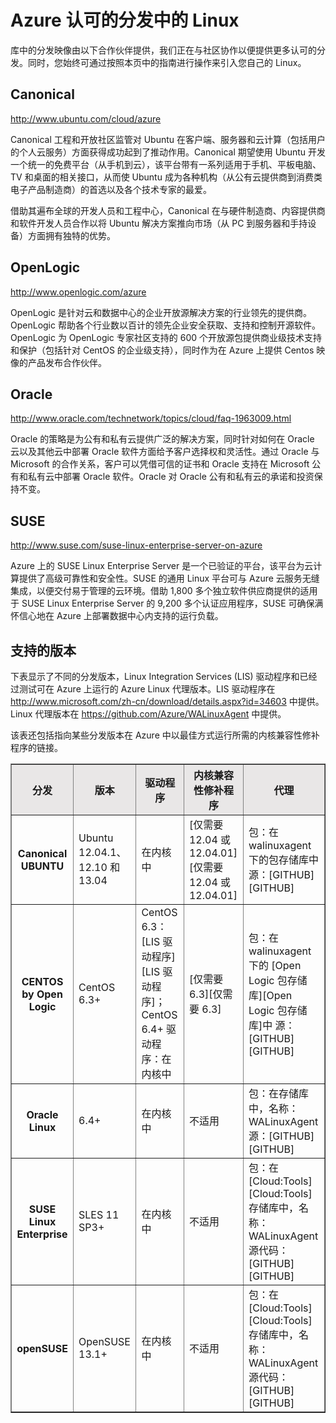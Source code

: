 <properties linkid="manage-linux-other-resources-endorsed-distributions" urlDisplayName="Endorsed distributions" pageTitle="Azure 中的 Linux 的认可分发" metaKeywords="" description="了解 Azure 认可的分发中的 Linux，包括 Ubuntu、OpenLogic 和 SUSE 的指南。" metaCanonical="" services="virtual-machines" documentationCenter="" title="Azure 认可的分发中的 Linux" authors="kathydav" solutions="" manager="jeffreyg" editor="tysonn" />
<tags ms.service="virtual-machines"
    ms.date="12/14/2014"
    wacn.date="04/11/2015"
    />

# Azure 认可的分发中的 Linux

库中的分发映像由以下合作伙伴提供，我们正在与社区协作以便提供更多认可的分发。同时，您始终可通过按照本页中的指南进行操作来引入您自己的 Linux。

## Canonical

<http://www.ubuntu.com/cloud/azure>

Canonical 工程和开放社区监管对 Ubuntu 在客户端、服务器和云计算（包括用户的个人云服务）方面获得成功起到了推动作用。Canonical 期望使用 Ubuntu 开发一个统一的免费平台（从手机到云），该平台带有一系列适用于手机、平板电脑、TV 和桌面的相关接口，从而使 Ubuntu 成为各种机构（从公有云提供商到消费类电子产品制造商）的首选以及各个技术专家的最爱。

借助其遍布全球的开发人员和工程中心，Canonical 在与硬件制造商、内容提供商和软件开发人员合作以将 Ubuntu 解决方案推向市场（从 PC 到服务器和手持设备）方面拥有独特的优势。

## OpenLogic

<http://www.openlogic.com/azure>

OpenLogic 是针对云和数据中心的企业开放源解决方案的行业领先的提供商。OpenLogic 帮助各个行业数以百计的领先企业安全获取、支持和控制开源软件。OpenLogic 为 OpenLogic 专家社区支持的 600 个开放源包提供商业级技术支持和保护（包括针对 CentOS 的企业级支持），同时作为在 Azure 上提供 Centos 映像的产品发布合作伙伴。

## Oracle

<http://www.oracle.com/technetwork/topics/cloud/faq-1963009.html>

Oracle 的策略是为公有和私有云提供广泛的解决方案，同时针对如何在 Oracle 云以及其他云中部署 Oracle 软件方面给予客户选择权和灵活性。通过 Oracle 与 Microsoft 的合作关系，客户可以凭借可信的证书和 Oracle 支持在 Microsoft 公有和私有云中部署 Oracle 软件。Oracle 对 Oracle 公有和私有云的承诺和投资保持不变。

## SUSE

<http://www.suse.com/suse-linux-enterprise-server-on-azure>

Azure 上的 SUSE Linux Enterprise Server 是一个已验证的平台，该平台为云计算提供了高级可靠性和安全性。SUSE 的通用 Linux 平台可与 Azure 云服务无缝集成，以便交付易于管理的云环境。借助 1,800 多个独立软件供应商提供的适用于 SUSE Linux Enterprise Server 的 9,200 多个认证应用程序，SUSE 可确保满怀信心地在 Azure 上部署数据中心内支持的运行负载。

## 支持的版本

下表显示了不同的分发版本，Linux Integration Services (LIS) 驱动程序和已经过测试可在 Azure 上运行的 Azure Linux 代理版本。LIS 驱动程序在 <http://www.microsoft.com/zh-cn/download/details.aspx?id=34603> 中提供。Linux 代理版本在 <https://github.com/Azure/WALinuxAgent> 中提供。

该表还包括指向某些分发版本在 Azure 中以最佳方式运行所需的内核兼容性修补程序的链接。

<table border="1" width="600">
<tr bgcolor="#E9E7E7">
<th>
分发

</th>
<th>
版本

</th>
<th>
驱动程序

</th>
<th>
内核兼容性修补程序

</th>
<th>
代理

</th>
</tr>
<tr>
<th>
Canonical UBUNTU

</th>
<td>
Ubuntu 12.04.1、12.10 和 13.04

</td>
<td>
在内核中

</td>
<td>
[仅需要 12.04 或 12.04.01][仅需要 12.04 或 12.04.01]

</td>
<td>
包：在 walinuxagent 下的包存储库中
 源：[GITHUB][GITHUB]

</td>
</tr>
<tr>
<th>
CENTOS by Open Logic

</th>
<td>
CentOS 6.3+

</td>
<td>
CentOS 6.3：[LIS 驱动程序][LIS 驱动程序]；CentOS 6.4+ 驱动程序：在内核中

</td>
<td>
[仅需要 6.3][仅需要 6.3]

</td>
<td>
包：在 walinuxagent 下的 [Open Logic 包存储库][Open Logic 包存储库]中
 源：[GITHUB][GITHUB]

</td>
</tr>
<tr>
<th>
Oracle Linux

</th>
<td>
6.4+

</td>
<td>
在内核中

</td>
<td>
不适用

</td>
<td>
包：在存储库中，名称：WALinuxAgent
 源：[GITHUB][GITHUB]

</td>
</tr>
<tr>
<th>
SUSE Linux Enterprise

</th>
<td>
SLES 11 SP3+

</td>
<td>
在内核中

</td>
<td>
不适用

</td>
<td>
包：在 [Cloud:Tools][Cloud:Tools] 存储库中，名称：WALinuxAgent
 源代码：[GITHUB][GITHUB]

</td>
</tr>
<tr>
<th>
openSUSE

</th>
<td>
OpenSUSE 13.1+

</td>
<td>
在内核中

</td>
<td>
不适用

</td>
<td>
包：在 [Cloud:Tools][Cloud:Tools] 存储库中，名称：WALinuxAgent
 源代码：[GITHUB][GITHUB]

</td>
</tr>
</table>

  [仅需要 12.04 或 12.04.01]: http://go.microsoft.com/fwlink/?LinkID=275152&clcid=0x409
  [GITHUB]: https://github.com/windows-azure/walinuxagent
  [LIS 驱动程序]: http://www.microsoft.com/zh-CN/download/search.aspx?q=linux%20integration%20services
  [仅需要 6.3]: http://olcentgbl.trafficmanager.net/openlogic/6/openlogic/x86_64/RPMS/
  [Open Logic 包存储库]: http://olcentgbl.trafficmanager.net/openlogic/6/openlogic/x86_64/RPMS/
  [Cloud:Tools]: https://build.opensuse.org/project/show/Cloud:Tools
